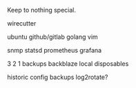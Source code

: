 Keep to nothing special.

wirecutter

ubuntu
github/gitlab
golang
vim

snmp
statsd
prometheus
grafana

3 2 1 backups
backblaze
local disposables

historic config backups
log2rotate?
